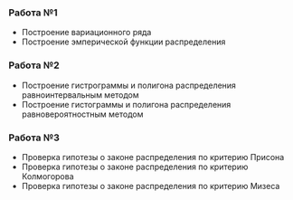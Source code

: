 ### Работа №1
* Построение вариационного ряда
* Построение эмперической функции распределения

### Работа №2
* Построение гистрограммы и полигона распределения равноинтервальным методом
* Построение гистограммы и полигона распределения равновероятностным методом

### Работа №3
* Проверка гипотезы о законе распределения по критерию Присона
* Проверка гипотезы о законе распределения по критерию Колмогорова
* Проверка гипотезы о законе распределения по критерию Мизеса